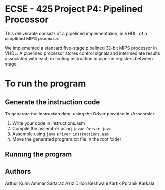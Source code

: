 # ECSE - 425 Project P4: Pipelined Processor

This deliverable consists of a pipelined implementation, in VHDL, of a simplified MIPS processor. 

We implemented a standard five-stage pipelined 32-bit MIPS processor in VHDL.  A pipelined processor stores control signals and intermediate results associated with each executing instruction in pipeline registers between stage. 

# To run the program

## Generate the instruction code
To generate the instruction data, using the Driver provided in \Assembler:
1. Write your code in instructions.asm
2. Compile the assembler using `javac Driver.java`
3. Assemble using `java Driver instructions.asm`
4. Move the generated program.txt file in the root folder

## Running the program

## Authors
Arthur Kuhn
Ammar Sarfaraz Aziz
Dillon Keshwani
Kartik Puranik Karkala